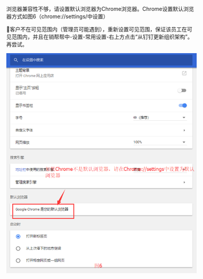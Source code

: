 浏览器兼容性不够，请设置默认浏览器为Chrome浏览器。Chrome设置默认浏览器方式如图6（chrome://settings/中设置）

客户不在可见范围内（管理员可能遇到），重新设置可见范围，保证该员工在可见范围内，并且在销帮帮中-设置-常用设置-右上方点击“从钉钉更新组织架构”。再尝试。

![](/assets/ktylrht66.1.png)

